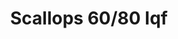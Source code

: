 ---
title: Scallops 60/80 Iqf
price: $10.66
description: Nulla ut erat id mauris vulputate elementum. Nullam varius. Nulla facilisi.
image: https://dummyimage.com/100x250.png/ff4444/ffffff
---